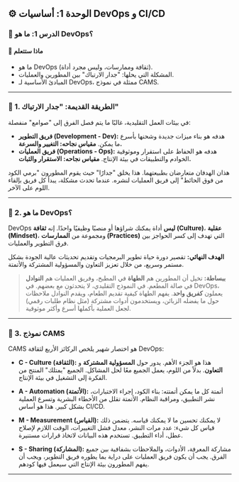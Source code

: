 ## ⚙️ الوحدة 1: أساسيات DevOps و CI/CD

### 📘 الدرس 1: ما هو DevOps؟

#### 🧠 **ماذا ستتعلم**
* ما هو DevOps (ثقافة وممارسات، وليس مجرد أداة).
* المشكلة التي يحلها: "جدار الارتباك" بين المطورين والعمليات.
* المبادئ الأساسية لـ DevOps، ممثلة في نموذج CAMS.

---
### 🧱 1. الطريقة القديمة: "جدار الارتباك"
في بيئات العمل التقليدية، غالبًا ما يتم فصل الفرق إلى "صوامع" منفصلة:
* **فريق التطوير (Development - Dev):** هدفه هو بناء ميزات جديدة وشحنها بأسرع ما يمكن. **مقياس نجاحه: التغيير والسرعة.**
* **فريق العمليات (Operations - Ops):** هدفه هو الحفاظ على استقرار وموثوقية الخوادم والتطبيقات في بيئة الإنتاج. **مقياس نجاحه: الاستقرار والثبات.**

هذان الهدفان متعارضان بطبيعتهما. هذا يخلق "جدارًا" حيث يقوم المطورون "برمي الكود من فوق الحائط" إلى فريق العمليات لنشره. عندما تحدث مشكلة، يبدأ كل فريق بإلقاء اللوم على الآخر.

---
### 🤝 2. ما هو DevOps؟
DevOps **ليس** أداة يمكنك شراؤها أو منصبًا وظيفيًا واحدًا. إنه **ثقافة (Culture)**، **عقلية (Mindset)**، ومجموعة من **الممارسات (Practices)** التي تهدف إلى كسر الحواجز بين فرق التطوير والعمليات.

**الهدف النهائي:** تقصير دورة حياة تطوير البرمجيات وتقديم تحديثات عالية الجودة بشكل مستمر وسريع، من خلال تعزيز التعاون والمسؤولية المشتركة والأتمتة.

> **ببساطة:** تخيل أن المطورين هم **الطهاة** في المطبخ، وفريق العمليات هم **النوادل** في صالة المطعم. في النموذج التقليدي، لا يتحدثون مع بعضهم. في DevOps، يعملون **كفريق واحد**. يفهم الطهاة كيفية تقديم الطعام، ويقدم النوادل ملاحظات حول ما يفضله الزبائن، ويستخدمون أدوات مشتركة (مثل نظام طلبات رقمي) لجعل العملية بأكملها أسرع وأكثر موثوقية.

---
### 🧭 3. نموذج CAMS
CAMS هو اختصار شهير يلخص الركائز الأربع لثقافة DevOps:

* **C - Culture (الثقافة):**
    هذا هو الجزء الأهم. يدور حول **المسؤولية المشتركة** و **التعاون**. بدلاً من اللوم، يعمل الجميع معًا لحل المشاكل. الجميع "يمتلك" المنتج من الفكرة إلى التشغيل في بيئة الإنتاج.

* **A - Automation (الأتمتة):**
    أتمتة كل ما يمكن أتمتته: بناء الكود، إجراء الاختبارات، نشر التطبيق، ومراقبة النظام. الأتمتة تقلل من الأخطاء البشرية وتسرع العملية بشكل كبير. هذا هو أساس CI/CD.

* **M - Measurement (القياس):**
    لا يمكنك تحسين ما لا يمكنك قياسه. يتضمن ذلك قياس كل شيء: عدد مرات النشر، معدل فشل التغييرات، الوقت اللازم لإصلاح عطل، أداء التطبيق. تستخدم هذه البيانات لاتخاذ قرارات مستنيرة.

* **S - Sharing (المشاركة):**
    مشاركة المعرفة، الأدوات، والملاحظات بشفافية بين جميع الفرق. يجب أن يكون فريق العمليات على دراية بما يطوره فريق التطوير، ويجب أن يفهم المطورون بيئة الإنتاج التي سيعمل فيها كودهم.

---

